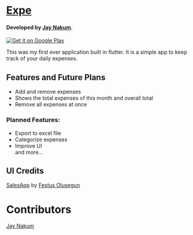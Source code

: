 # [Expe](https://github.com/JayNakum/Expe)
#### Developed by [Jay Nakum](https://github.com/JayNakum).

<a href='https://play.google.com/store/apps/details?id=io.github.jaynakum.expe&pcampaignid=pcampaignidMKT-Other-global-all-co-prtnr-py-PartBadge-Mar2515-1'><img alt='Get it on Google Play' src='https://play.google.com/intl/en_us/badges/static/images/badges/en_badge_web_generic.png'/></a>


This was my first ever application built in flutter. It is a simple app to keep track of your daily expenses.  

## Features and Future Plans
  - Add and remove expenses
  - Shows the total expenses of this month and overall total
  - Remove all expenses at once
  
### Planned Features:
  - Export to excel file
  - Categorize expenses
  - Improve UI  
  and more...

## UI Credits
[SalesApp](https://github.com/JideGuru/SalesApp) by [Festus Olusegun](https://github.com/JideGuru/)


# Contributors
[Jay Nakum](https://github.com/JayNakum)  
